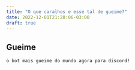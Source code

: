 ```yaml
---
title: "O que caralhos e esse tal de gueime?"
date: 2022-12-01T21:28:06-03:00
draft: true
---
```


## Gueime

    o bot mais gueime do mundo agora para discord!
